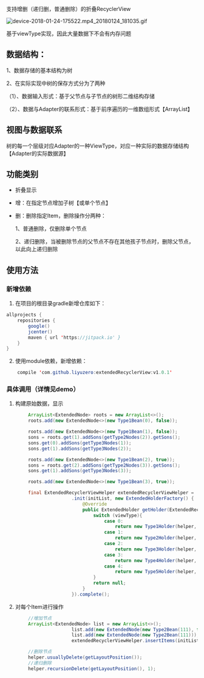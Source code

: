 支持增删（递归删，普通删除）的折叠RecyclerView

![device-2018-01-24-175522.mp4_20180124_181035.gif](http://upload-images.jianshu.io/upload_images/5689883-6074ae09bb916f9a.gif?imageMogr2/auto-orient/strip%7CimageView2/2/w/1240)

基于viewType实现，因此大量数据下不会有内存问题

## 数据结构：

1、数据存储的基本结构为树

2、在实际实现中树的保存方式分为了两种

（1）、数据输入形式：基于父节点与子节点的树形二维结构存储

（2）、数据与Adapter的联系形式：基于前序遍历的一维数组形式【ArrayList】

## 视图与数据联系

树的每一个层级对应Adapter的一种ViewType，对应一种实际的数据存储结构【Adapter的实际数据源】


## 功能类别

- 折叠显示

- 增：在指定节点增加子树【或单个节点】

- 删：删除指定Item，删除操作分两种：

    1、普通删除，仅删除单个节点

    2、递归删除，当被删除节点的父节点不存在其他孩子节点时，删除父节点，以此向上递归删除

## 使用方法
### 新增依赖
1. 在项目的根目录gradle新增仓库如下：

```java
allprojects {
    repositories {
        google()
        jcenter()
        maven { url 'https://jitpack.io' }
    }
}
```

2. 使用module依赖，新增依赖：

```java
    compile 'com.github.liyuzero:extendedRecyclerView:v1.0.1'
```

### 具体调用（详情见demo）
1. 构建原始数据，显示

```java
        ArrayList<ExtendedNode> roots = new ArrayList<>();
        roots.add(new ExtendedNode<>(new Type1Bean(0), false));

        roots.add(new ExtendedNode<>(new Type1Bean(1), false));
        sons = roots.get(1).addSons(getType2Nodes(2)).getSons();
        sons.get(0).addSons(getType3Nodes(1));
        sons.get(1).addSons(getType3Nodes(2));

        roots.add(new ExtendedNode<>(new Type1Bean(2), true));
        sons = roots.get(2).addSons(getType2Nodes(3)).getSons();
        sons.get(1).addSons(getType3Nodes(3));

        roots.add(new ExtendedNode<>(new Type1Bean(3), true));

        final ExtendedRecyclerViewHelper extendedRecyclerViewHelper =  = ExtendedRecyclerViewBuilder.build(recyclerView)
                        .init(initList, new ExtendedHolderFactory() {
                            @Override
                            public ExtendedHolder getHolder(ExtendedRecyclerViewHelper helper, ViewGroup parent, int viewType) {
                                switch (viewType){
                                    case 0:
                                        return new Type1Holder(helper, LayoutInflater.from(parent.getContext()).inflate(R.layout.holder1, parent, false));
                                    case 1:
                                        return new Type2Holder(helper, LayoutInflater.from(parent.getContext()).inflate(R.layout.holder2, parent, false));
                                    case 2:
                                        return new Type3Holder(helper, LayoutInflater.from(parent.getContext()).inflate(R.layout.holder3, parent, false));
                                    case 3:
                                        return new Type4Holder(helper, LayoutInflater.from(parent.getContext()).inflate(R.layout.holder4, parent, false));
                                    case 4:
                                        return new Type5Holder(helper, LayoutInflater.from(parent.getContext()).inflate(R.layout.holder5, parent, false));
                                }
                                return null;
                            }
                        }).complete();

```

2. 对每个Item进行操作

```java
        //增加节点
        ArrayList<ExtendedNode> list = new ArrayList<>();
                        list.add(new ExtendedNode(new Type2Bean(111), false, new ExtendedNode(new Type3Bean(1111))));
                        list.add(new ExtendedNode(new Type2Bean(111)));
                        extendedRecyclerViewHelper.insertItems(initList.get(0), 0, list);

        //删除节点
        helper.usuallyDelete(getLayoutPosition());
        //递归删除
        helper.recursionDelete(getLayoutPosition(), 1);
```
